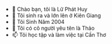 - 👋 Chào bạn, tôi là Lữ Phát Huy
- 👀 Tôi sinh ra và lớn lên ở Kiên Giang
- 🌱 Tôi Sinh Năm 2004
- 💞️ Tôi có cô người yêu tên là Thảo
- 📫 Tôi học tập và làm việc tại Cần Thơ

